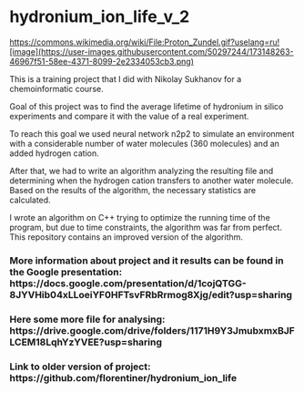 # hydronium_ion_life_v_2

https://commons.wikimedia.org/wiki/File:Proton_Zundel.gif?uselang=ru![image](https://user-images.githubusercontent.com/50297244/173148263-46967f51-58ee-4371-8099-2e2334053cb3.png)

This is a training project that I did with Nikolay Sukhanov for a chemoinformatic course.

Goal of this project was to find the average lifetime of hydronium in silico experiments and compare it with the value of a real experiment. 

To reach this goal we used neural network n2p2 to simulate an environment with a considerable number of water molecules (360 molecules) and an added hydrogen cation.

After that, we had to write an algorithm analyzing the resulting file and determining when the hydrogen cation transfers to another water molecule. Based on the results of the algorithm, the necessary statistics are calculated. 

I wrote an algorithm on C++ trying to optimize the running time of the program, but due to time constraints, the algorithm was far from perfect. This repository contains an improved version of the algorithm.

<h3> More information about project and it results can be found in the Google presentation: https://docs.google.com/presentation/d/1cojQTGG-8JYVHib04xLLoeiYF0HFTsvFRbRrmog8Xjg/edit?usp=sharing </h3>

<h3> Here some more file for analysing: https://drive.google.com/drive/folders/1171H9Y3JmubxmxBJFLCEM18LqhYzYVEE?usp=sharing </h3>

<h3> Link to older version of project: https://github.com/florentiner/hydronium_ion_life </h3>
